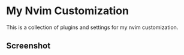 # My Nvim Customization

This is a collection of plugins and settings for my nvim customization.

## Screenshot

